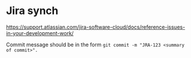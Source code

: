 # Jira synch

https://support.atlassian.com/jira-software-cloud/docs/reference-issues-in-your-development-work/

Commit message should be in the form `git commit -m "JRA-123 <summary of commit>".`